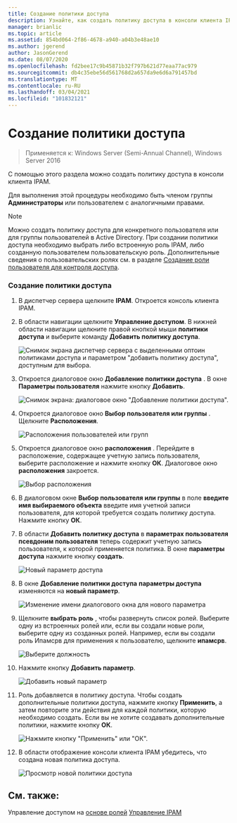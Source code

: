 ```yaml
---
title: Создание политики доступа
description: Узнайте, как создать политику доступа в консоли клиента IPAM.
manager: brianlic
ms.topic: article
ms.assetid: 854bd064-2f86-4678-a940-a04b3e48ae10
ms.author: jgerend
author: JasonGerend
ms.date: 08/07/2020
ms.openlocfilehash: fd2bee17c9b45871b32f797b621d77eaa77ac979
ms.sourcegitcommit: db4c35ebe56d561768d2a657da9e6d6a791457bd
ms.translationtype: MT
ms.contentlocale: ru-RU
ms.lasthandoff: 03/04/2021
ms.locfileid: "101832121"
---
```

# <a name="create-an-access-policy"></a>Создание политики доступа

>Применяется к: Windows Server (Semi-Annual Channel), Windows Server 2016

С помощью этого раздела можно создать политику доступа в консоли клиента IPAM.

Для выполнения этой процедуры необходимо быть членом группы **Администраторы** или пользователем с аналогичными правами.

> [!NOTE]
> Можно создать политику доступа для конкретного пользователя или для группы пользователей в Active Directory. При создании политики доступа необходимо выбрать либо встроенную роль IPAM, либо созданную пользователем пользовательскую роль. Дополнительные сведения о пользовательских ролях см. в разделе [Создание роли пользователя для контроля доступа](../../technologies/ipam/Create-a-User-Role-for-Access-Control.md).

### <a name="to-create-an-access-policy"></a>Создание политики доступа

1.  В диспетчер сервера щелкните  **IPAM**. Откроется консоль клиента IPAM.

2.  В области навигации щелкните **Управление доступом**. В нижней области навигации щелкните правой кнопкой мыши **политики доступа** и выберите команду **Добавить политику доступа**.

    ![Снимок экрана диспетчер сервера с выделенными оптоин политиками доступа и параметром "добавить политику доступа", доступным для выбора.](../../media/Create-an-Access-Policy/ipam_CreateAP_01.jpg)

3.  Откроется диалоговое окно **Добавление политики доступа** . В окне **Параметры пользователя** нажмите кнопку **Добавить**.

    ![Снимок экрана: диалоговое окно "Добавление политики доступа".](../../media/Create-an-Access-Policy/ipam_CreateAP_02.jpg)

4.  Откроется диалоговое окно **Выбор пользователя или группы** . Щелкните **Расположения**.

    ![Расположения пользователей или групп](../../media/Create-an-Access-Policy/ipam_CreateAP_03.jpg)

5.  Откроется диалоговое окно **расположения** . Перейдите в расположение, содержащее учетную запись пользователя, выберите расположение и нажмите кнопку **ОК**. Диалоговое окно **расположения** закроется.

    ![Выбор расположения](../../media/Create-an-Access-Policy/ipam_CreateAP_04.jpg)

6.  В диалоговом окне **Выбор пользователя или группы** в поле **введите имя выбираемого объекта** введите имя учетной записи пользователя, для которой требуется создать политику доступа. Нажмите кнопку **ОК**.

7.  В области **Добавить политику доступа** в **параметрах пользователя** **псевдоним пользователя** теперь содержит учетную запись пользователя, к которой применяется политика. В окне **параметры доступа** нажмите кнопку **создать**.

    ![Новый параметр доступа](../../media/Create-an-Access-Policy/ipam_CreateAP_05.jpg)

8.  В окне **Добавление политики доступа** **параметры доступа** изменяются на **новый параметр**.

    ![Изменение имени диалогового окна для нового параметра](../../media/Create-an-Access-Policy/ipam_CreateAP_06.jpg)

9. Щелкните **выбрать роль** , чтобы развернуть список ролей. Выберите одну из встроенных ролей или, если вы создали новые роли, выберите одну из созданных ролей. Например, если вы создали роль Ипамсрв для применения к пользователю, щелкните **ипамсрв**.

    ![Выберите должность](../../media/Create-an-Access-Policy/ipam_CreateAP_07.jpg)

10. Нажмите кнопку **Добавить параметр**.

    ![Добавить новый параметр](../../media/Create-an-Access-Policy/ipam_CreateAP_08.jpg)

11. Роль добавляется в политику доступа. Чтобы создать дополнительные политики доступа, нажмите кнопку **Применить**, а затем повторите эти действия для каждой политики, которую необходимо создать. Если вы не хотите создавать дополнительные политики, нажмите кнопку **ОК**.

    ![Нажмите кнопку "Применить" или "ОК".](../../media/Create-an-Access-Policy/ipam_CreateAP_09.jpg)

12. В области отображение консоли клиента IPAM убедитесь, что создана новая политика доступа.

    ![Просмотр новой политики доступа](../../media/Create-an-Access-Policy/ipam_CreateAP_09a.jpg)

## <a name="see-also"></a>См. также:
Управление доступом на [основе ролей](Role-based-Access-Control.md) 
 [Управление IPAM](Manage-IPAM.md)



